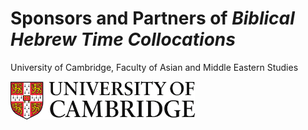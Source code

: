 # Sponsors and Partners of *Biblical Hebrew Time Collocations*

<p style="size:20px"> University of Cambridge, Faculty of Asian and Middle Eastern Studies</p>

<img src="images/CambridgeU_color.jpg" width="295.25" height="61.375">
